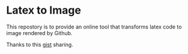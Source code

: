# Latex to Image

This repostory is to provide an online tool that transforms latex code to image rendered by Github.

Thanks to this [gist](https://gist.github.com/a-rodin/fef3f543412d6e1ec5b6cf55bf197d7b) sharing.

